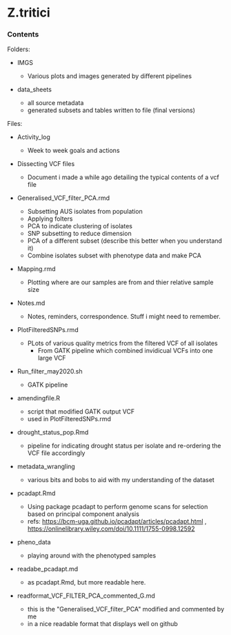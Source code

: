 # Z.tritici

### Contents

Folders:
* IMGS
  - Various plots and images generated by different pipelines

* data_sheets
  - all source metadata
  - generated subsets and tables written to file (final versions)

Files:
* Activity_log
  - Week to week goals and actions

* Dissecting VCF files
  - Document i made a while ago detailing the typical contents of a vcf file

* Generalised_VCF_filter_PCA.rmd
  - Subsetting AUS isolates from population
  - Applying folters
  - PCA to indicate clustering of isolates
  - SNP subsetting to reduce dimension
  - PCA of a different subset (describe this better when you understand it)
  - Combine isolates subset with phenotype data and make PCA

* Mapping.rmd
  - Plotting where are our samples are from and thier relative sample size

* Notes.md
  - Notes, reminders, correspondence. Stuff i might need to remember.

* PlotFilteredSNPs.rmd
  - PLots of various quality metrics from the filtered VCF of all isolates
    - From GATK pipeline which combined invidicual VCFs into one large VCF

* Run_filter_may2020.sh
  - GATK pipeline

* amendingfile.R
  - script that modified GATK output VCF
  - used in PlotFilteredSNPs.rmd

* drought_status_pop.Rmd
  - pipeline for indicating drought status per isolate and re-ordering the VCF file accordingly

* metadata_wrangling
  - various bits and bobs to aid with my understanding of the dataset

* pcadapt.Rmd
  - Using package pcadapt to perform genome scans for selection based on principal component analysis 
  - refs: https://bcm-uga.github.io/pcadapt/articles/pcadapt.html , https://onlinelibrary.wiley.com/doi/10.1111/1755-0998.12592

* pheno_data
  - playing around with the phenotyped samples

* readabe_pcadapt.md
  - as  pcadapt.Rmd, but more readable here.

* readformat_VCF_FILTER_PCA_commented_G.md
  - this is the "Generalised_VCF_filter_PCA" modified and commented by me
  - in a nice readable format that displays well on github
